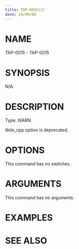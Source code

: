 ```yaml
---
title: TAP-0015(2)
date: 24/09/08
---
```


# NAME

TAP-0015 - TAP-0015

# SYNOPSIS

N/A.

# DESCRIPTION

Type: WARN

tbtie_cpp option is deprecated.

# OPTIONS

This command has no switches.

# ARGUMENTS

This command has no arguments.

# EXAMPLES

# SEE ALSO
